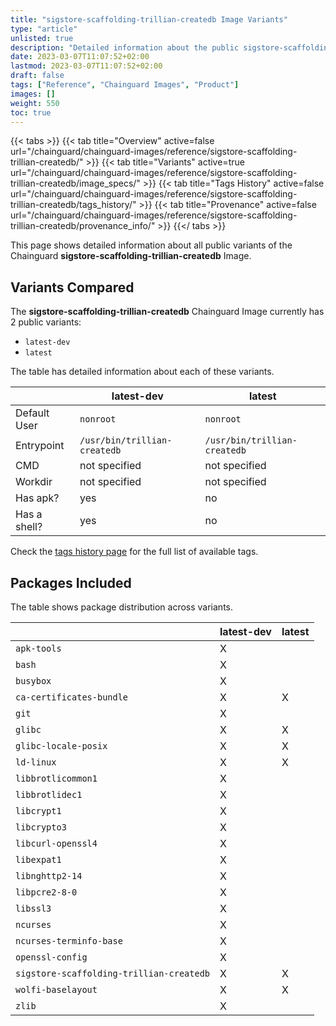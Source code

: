 ```yaml
---
title: "sigstore-scaffolding-trillian-createdb Image Variants"
type: "article"
unlisted: true
description: "Detailed information about the public sigstore-scaffolding-trillian-createdb Chainguard Image variants"
date: 2023-03-07T11:07:52+02:00
lastmod: 2023-03-07T11:07:52+02:00
draft: false
tags: ["Reference", "Chainguard Images", "Product"]
images: []
weight: 550
toc: true
---
```


{{< tabs >}}
{{< tab title="Overview" active=false url="/chainguard/chainguard-images/reference/sigstore-scaffolding-trillian-createdb/" >}}
{{< tab title="Variants" active=true url="/chainguard/chainguard-images/reference/sigstore-scaffolding-trillian-createdb/image_specs/" >}}
{{< tab title="Tags History" active=false url="/chainguard/chainguard-images/reference/sigstore-scaffolding-trillian-createdb/tags_history/" >}}
{{< tab title="Provenance" active=false url="/chainguard/chainguard-images/reference/sigstore-scaffolding-trillian-createdb/provenance_info/" >}}
{{</ tabs >}}

This page shows detailed information about all public variants of the Chainguard **sigstore-scaffolding-trillian-createdb** Image.

## Variants Compared
The **sigstore-scaffolding-trillian-createdb** Chainguard Image currently has 2 public variants: 

- `latest-dev`
- `latest`

The table has detailed information about each of these variants.

|              | latest-dev                   | latest                       |
|--------------|------------------------------|------------------------------|
| Default User | `nonroot`                    | `nonroot`                    |
| Entrypoint   | `/usr/bin/trillian-createdb` | `/usr/bin/trillian-createdb` |
| CMD          | not specified                | not specified                |
| Workdir      | not specified                | not specified                |
| Has apk?     | yes                          | no                           |
| Has a shell? | yes                          | no                           |

Check the [tags history page](/chainguard/chainguard-images/reference/sigstore-scaffolding-trillian-createdb/tags_history/) for the full list of available tags.

## Packages Included
The table shows package distribution across variants.

|                                          | latest-dev | latest |
|------------------------------------------|------------|--------|
| `apk-tools`                              | X          |        |
| `bash`                                   | X          |        |
| `busybox`                                | X          |        |
| `ca-certificates-bundle`                 | X          | X      |
| `git`                                    | X          |        |
| `glibc`                                  | X          | X      |
| `glibc-locale-posix`                     | X          | X      |
| `ld-linux`                               | X          | X      |
| `libbrotlicommon1`                       | X          |        |
| `libbrotlidec1`                          | X          |        |
| `libcrypt1`                              | X          |        |
| `libcrypto3`                             | X          |        |
| `libcurl-openssl4`                       | X          |        |
| `libexpat1`                              | X          |        |
| `libnghttp2-14`                          | X          |        |
| `libpcre2-8-0`                           | X          |        |
| `libssl3`                                | X          |        |
| `ncurses`                                | X          |        |
| `ncurses-terminfo-base`                  | X          |        |
| `openssl-config`                         | X          |        |
| `sigstore-scaffolding-trillian-createdb` | X          | X      |
| `wolfi-baselayout`                       | X          | X      |
| `zlib`                                   | X          |        |

